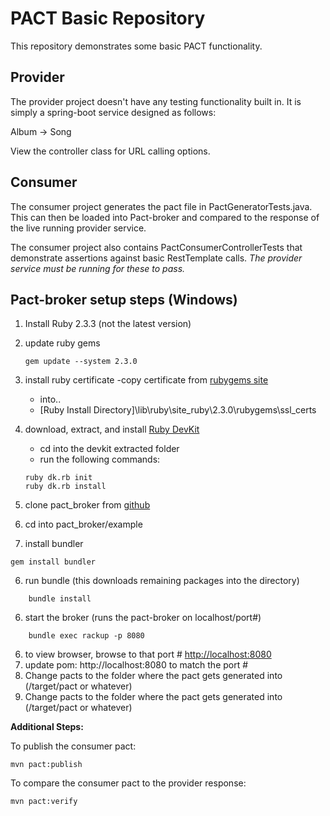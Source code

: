 # PACT Basic Repository

This repository demonstrates some basic PACT functionality.

## Provider
The provider project doesn't have any testing functionality built in.  It is simply a spring-boot service designed as follows:

Album -> Song

View the controller class for URL calling options.

## Consumer
The consumer project generates the pact file in PactGeneratorTests.java.  This can then be loaded into Pact-broker and compared to the response of the live running provider service.

The consumer project also contains PactConsumerControllerTests that demonstrate assertions against basic RestTemplate calls.  _The provider service must be running for these to pass._



## Pact-broker setup steps (Windows)

1. Install Ruby 2.3.3 (not the latest version)
2. update ruby gems 
	```
	gem update --system 2.3.0
	```
3. install ruby certificate
	-copy certificate from [rubygems site](http://guides.rubygems.org/ssl-certificate-update/#manual-solution-to-ssl-issue)
	- into..
	- [Ruby Install Directory]\lib\ruby\site_ruby\2.3.0\rubygems\ssl_certs
4. download, extract, and install [Ruby DevKit](https://rubyinstaller.org/downloads/)
	- cd into the devkit extracted folder
	- run the following commands:
	 
	```shell
	ruby dk.rb init
	ruby dk.rb install
	```
5. clone pact_broker from [github](https://github.com/bethesque/pact_broker)
6. cd into pact_broker/example
6. install bundler 
```shell
gem install bundler
```
6. run bundle (this downloads remaining packages into the directory)
```shell
	bundle install
```
6. start the broker (runs the pact-broker on localhost/port#)
```shell
	bundle exec rackup -p 8080
```
6. to view browser, browse to that port #
	<http://localhost:8080>
6. update pom: <pactBrokerUrl>http://localhost:8080</pactBrokerUrl> to match the port #
6. Change <pactDirectory>pacts</pactDirectory> to the folder where the pact gets generated into (/target/pact or whatever)
6. Change <pactDirectory>pacts</pactDirectory> to the folder where the pact gets generated into (/target/pact or whatever)

**Additional Steps:**

To publish the consumer pact: 
```
mvn pact:publish
```

To compare the consumer pact to the provider response: 
```
mvn pact:verify
```

